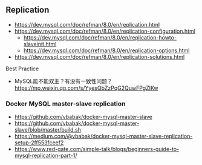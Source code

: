## Replication
- https://dev.mysql.com/doc/refman/8.0/en/replication.html
- https://dev.mysql.com/doc/refman/8.0/en/replication-configuration.html
  - https://dev.mysql.com/doc/refman/8.0/en/replication-howto-slaveinit.html
  - https://dev.mysql.com/doc/refman/8.0/en/replication-options.html
- https://dev.mysql.com/doc/refman/8.0/en/replication-solutions.html


Best Practice
- MySQL能不能双主？有没有一致性问题？https://mp.weixin.qq.com/s/YyesQbZzPqG2QuwFPgZIKw


### Docker MySQL master-slave replication
- https://github.com/vbabak/docker-mysql-master-slave
- https://github.com/vbabak/docker-mysql-master-slave/blob/master/build.sh
- https://medium.com/@vbabak/docker-mysql-master-slave-replication-setup-2ff553fceef2
- https://www.red-gate.com/simple-talk/blogs/beginners-guide-to-mysql-replication-part-1/

